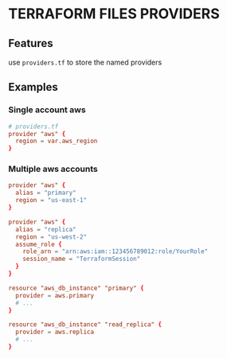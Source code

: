 # TERRAFORM FILES PROVIDERS

## Features
use `providers.tf` to store the named providers

## Examples

### Single account aws

```conf
# providers.tf
provider "aws" {
  region = var.aws_region
}
```

### Multiple aws accounts

```conf
provider "aws" {
  alias = "primary"
  region = "us-east-1"
}

provider "aws" {
  alias = "replica"
  region = "us-west-2"
  assume_role {
    role_arn = "arn:aws:iam::123456789012:role/YourRole"
    session_name = "TerraformSession"
  }
}

resource "aws_db_instance" "primary" {
  provider = aws.primary
  # ...
}

resource "aws_db_instance" "read_replica" {
  provider = aws.replica
  # ...
}
```